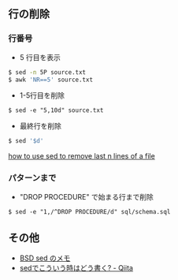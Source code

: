 ## 行の削除

### 行番号

- 5 行目を表示

~~~bash
$ sed -n 5P source.txt
$ awk 'NR==5' source.txt
~~~

- 1-5行目を削除

```
$ sed -e "5,10d" source.txt
```

- 最終行を削除

~~~bash
$ sed '$d'
~~~

[how to use sed to remove last n lines of a file](http://stackoverflow.com/questions/13380607/how-to-use-sed-to-remove-last-n-lines-of-a-file)

###  パターンまで

- "DROP PROCEDURE" で始まる行まで削除

```
$ sed -e "1,/^DROP PROCEDURE/d" sql/schema.sql
```

## その他

- [BSD sed のメモ](http://qiita.com/mattintosh4/items/4e4d44016be15333af11)
- [sedでこういう時はどう書く? - Qiita](https://qiita.com/hirohiro77/items/7fe2f68781c41777e507)
